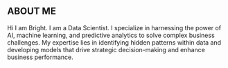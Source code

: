 ## ABOUT ME
Hi I am Bright. I am a Data Scientist. I specialize in harnessing the power of AI, machine learning, and predictive analytics to solve complex business challenges. My expertise lies in identifying hidden patterns within data and developing models that drive strategic decision-making and enhance business performance.

